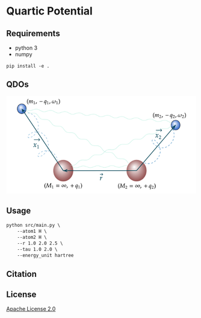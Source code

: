 # Quartic Potential

## Requirements

* python 3
* numpy

```shell
pip install -e .
```

## QDOs

![Two interecting Quantum Drude Oscillators](./assets/diagram-20220619.png "Two interecting Quantum Drude Oscillators")

## Usage

```shell
python src/main.py \
    --atom1 H \
    --atom2 H \
    --r 1.0 2.0 2.5 \
    --tau 1.0 2.0 \
    --energy_unit hartree
```

## Citation

## License
[Apache License 2.0](https://github.com/MatthieuSarkis/Quartic-Potential/blob/master/LICENSE)